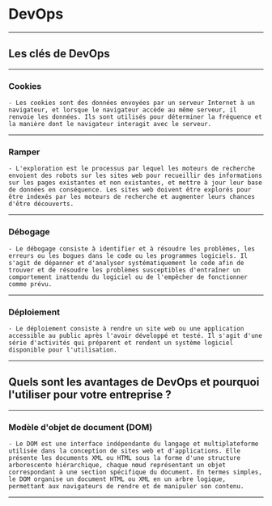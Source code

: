 # **DevOps**
---

## **Les clés de DevOps**
---

### **Cookies**
    - Les cookies sont des données envoyées par un serveur Internet à un navigateur, et lorsque le navigateur accède au même serveur, il renvoie les données. Ils sont utilisés pour déterminer la fréquence et la manière dont le navigateur interagit avec le serveur.
---

### **Ramper**
    - L'exploration est le processus par lequel les moteurs de recherche envoient des robots sur les sites web pour recueillir des informations sur les pages existantes et non existantes, et mettre à jour leur base de données en conséquence. Les sites web doivent être explorés pour être indexés par les moteurs de recherche et augmenter leurs chances d'être découverts.
---

### **Débogage**
    - Le débogage consiste à identifier et à résoudre les problèmes, les erreurs ou les bogues dans le code ou les programmes logiciels. Il s'agit de dépanner et d'analyser systématiquement le code afin de trouver et de résoudre les problèmes susceptibles d'entraîner un comportement inattendu du logiciel ou de l'empêcher de fonctionner comme prévu.
---

### **Déploiement**
    - Le déploiement consiste à rendre un site web ou une application accessible au public après l'avoir développé et testé. Il s'agit d'une série d'activités qui préparent et rendent un système logiciel disponible pour l'utilisation.
---

## **Quels sont les avantages de DevOps et pourquoi l'utiliser pour votre entreprise ?**
---

### **Modèle d'objet de document (DOM)**
    - Le DOM est une interface indépendante du langage et multiplateforme utilisée dans la conception de sites web et d'applications. Elle présente les documents XML ou HTML sous la forme d'une structure arborescente hiérarchique, chaque nœud représentant un objet correspondant à une section spécifique du document. En termes simples, le DOM organise un document HTML ou XML en un arbre logique, permettant aux navigateurs de rendre et de manipuler son contenu.
---